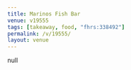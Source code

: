 ```yaml
---
title: Marinos Fish Bar
venue: v19555
tags: [takeaway, food, "fhrs:338492"]
permalink: /v/19555/
layout: venue
---
```

null